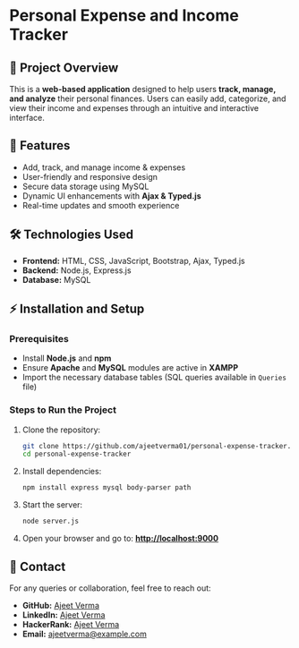 # Personal Expense and Income Tracker

## 📌 Project Overview
This is a **web-based application** designed to help users **track, manage, and analyze** their personal finances. Users can easily add, categorize, and view their income and expenses through an intuitive and interactive interface.

## 🚀 Features
- Add, track, and manage income & expenses
- User-friendly and responsive design
- Secure data storage using MySQL
- Dynamic UI enhancements with **Ajax & Typed.js**
- Real-time updates and smooth experience

## 🛠️ Technologies Used
- **Frontend:** HTML, CSS, JavaScript, Bootstrap, Ajax, Typed.js
- **Backend:** Node.js, Express.js
- **Database:** MySQL

## ⚡ Installation and Setup

### Prerequisites
- Install **Node.js** and **npm**
- Ensure **Apache** and **MySQL** modules are active in **XAMPP**
- Import the necessary database tables (SQL queries available in `Queries` file)

### Steps to Run the Project
1. Clone the repository:
   ```sh
   git clone https://github.com/ajeetverma01/personal-expense-tracker.git
   cd personal-expense-tracker
   ```

2. Install dependencies:
   ```sh
   npm install express mysql body-parser path
   ```

3. Start the server:
   ```sh
   node server.js
   ```

4. Open your browser and go to:
   **[http://localhost:9000](http://localhost:9000)**

## 📧 Contact
For any queries or collaboration, feel free to reach out:
- **GitHub:** [Ajeet Verma](https://github.com/ajeetverma01)
- **LinkedIn:** [Ajeet Verma](https://www.linkedin.com/in/ajeetverma01/)
- **HackerRank:** [Ajeet Verma](https://www.hackerrank.com/ajeetverma01)
- **Email:** ajeetverma@example.com

